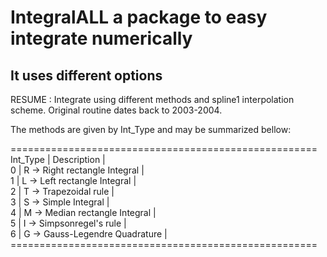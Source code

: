 # IntegralALL a package to easy integrate numerically
## It uses different options

RESUME : Integrate using different methods and spline1 interpolation  scheme. Original routine dates back to 2003-2004.

The methods are given by Int_Type and may be summarized bellow:

=====================================================  <br>
    Int_Type    |    Description                    |  <br>
       0        |    R -> Right rectangle Integral  |  <br>
       1        |    L -> Left rectangle Integral   |  <br>
       2        |    T -> Trapezoidal rule          |  <br>
       3        |    S -> Simple Integral           |  <br>
       4        |    M -> Median rectangle Integral |  <br>
       5        |    I -> Simpsonregel's rule       |  <br>
       6        |    G -> Gauss-Legendre Quadrature |  <br>
=====================================================  <br>

